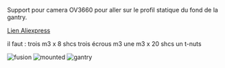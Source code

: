 Support pour camera OV3660 pour aller sur le profil statique du fond de la gantry.

 [Lien Aliexpress](https://fr.aliexpress.com/item/4000929363815.html?spm)

il faut :
trois m3 x 8 shcs
trois écrous m3
une m3 x 20 shcs
un t-nuts

![fusion](https://github.com/elpopo-eng/VoronFrenchUsers/blob/main/Mod/OV3660_camera/IMG/OV3660_fusion.jpg)
![mounted](https://github.com/elpopo-eng/VoronFrenchUsers/blob/main/Mod/OV3660_camera/IMG/OV3660_mounted.jpg)
![gantry](https://github.com/elpopo-eng/VoronFrenchUsers/blob/main/Mod/OV3660_camera/IMG/OV3660_gantry.jpg)
